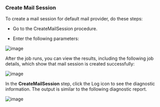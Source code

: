 ### Create Mail Session

To create a mail session for default mail provider, do these steps:

* Go to the CreateMailSession procedure. 

*  Enter the following parameters: 

![image](images/CreateMailSession/EC-WebSphereCreateMailSession2.png)

                
After the job runs, you can view the results, including the following job details, which show that
mail session is created successfully:

![image](images/CreateMailSession/EC-WebSphereCreateMailSession3.png)

In the **CreateMailSession** step, click the Log icon
to see the diagnostic information. The output is similar to
the following diagnostic
report.

![image](images/CreateMailSession/EC-WebSphereCreateMailSession4.png)
